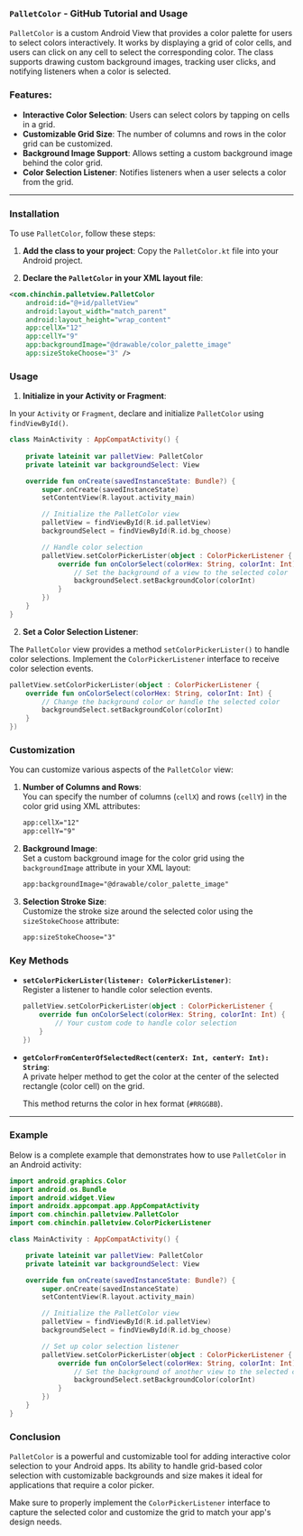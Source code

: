 ### `PalletColor` - GitHub Tutorial and Usage

`PalletColor` is a custom Android View that provides a color palette for users to select colors interactively. It works by displaying a grid of color cells, and users can click on any cell to select the corresponding color. The class supports drawing custom background images, tracking user clicks, and notifying listeners when a color is selected.

### Features:
- **Interactive Color Selection**: Users can select colors by tapping on cells in a grid.
- **Customizable Grid Size**: The number of columns and rows in the color grid can be customized.
- **Background Image Support**: Allows setting a custom background image behind the color grid.
- **Color Selection Listener**: Notifies listeners when a user selects a color from the grid.

---

### Installation

To use `PalletColor`, follow these steps:

1. **Add the class to your project**: Copy the `PalletColor.kt` file into your Android project.

2. **Declare the `PalletColor` in your XML layout file**:

```xml
<com.chinchin.palletview.PalletColor
    android:id="@+id/palletView"
    android:layout_width="match_parent"
    android:layout_height="wrap_content"
    app:cellX="12"
    app:cellY="9"
    app:backgroundImage="@drawable/color_palette_image"
    app:sizeStokeChoose="3" />
```

### Usage

1. **Initialize in your Activity or Fragment**:

In your `Activity` or `Fragment`, declare and initialize `PalletColor` using `findViewById()`.

```kotlin
class MainActivity : AppCompatActivity() {
    
    private lateinit var palletView: PalletColor
    private lateinit var backgroundSelect: View

    override fun onCreate(savedInstanceState: Bundle?) {
        super.onCreate(savedInstanceState)
        setContentView(R.layout.activity_main)

        // Initialize the PalletColor view
        palletView = findViewById(R.id.palletView)
        backgroundSelect = findViewById(R.id.bg_choose)

        // Handle color selection
        palletView.setColorPickerLister(object : ColorPickerListener {
            override fun onColorSelect(colorHex: String, colorInt: Int) {
                // Set the background of a view to the selected color
                backgroundSelect.setBackgroundColor(colorInt)
            }
        })
    }
}
```

2. **Set a Color Selection Listener**:

The `PalletColor` view provides a method `setColorPickerLister()` to handle color selections. Implement the `ColorPickerListener` interface to receive color selection events.

```kotlin
palletView.setColorPickerLister(object : ColorPickerListener {
    override fun onColorSelect(colorHex: String, colorInt: Int) {
        // Change the background color or handle the selected color
        backgroundSelect.setBackgroundColor(colorInt)
    }
})
```

### Customization

You can customize various aspects of the `PalletColor` view:

1. **Number of Columns and Rows**:  
   You can specify the number of columns (`cellX`) and rows (`cellY`) in the color grid using XML attributes:

   ```xml
   app:cellX="12"
   app:cellY="9"
   ```

2. **Background Image**:  
   Set a custom background image for the color grid using the `backgroundImage` attribute in your XML layout:

   ```xml
   app:backgroundImage="@drawable/color_palette_image"
   ```

3. **Selection Stroke Size**:  
   Customize the stroke size around the selected color using the `sizeStokeChoose` attribute:

   ```xml
   app:sizeStokeChoose="3"
   ```

### Key Methods

- **`setColorPickerLister(listener: ColorPickerListener)`**:  
  Register a listener to handle color selection events.

  ```kotlin
  palletView.setColorPickerLister(object : ColorPickerListener {
      override fun onColorSelect(colorHex: String, colorInt: Int) {
          // Your custom code to handle color selection
      }
  })
  ```

- **`getColorFromCenterOfSelectedRect(centerX: Int, centerY: Int): String`**:  
  A private helper method to get the color at the center of the selected rectangle (color cell) on the grid.

  This method returns the color in hex format (`#RRGGBB`).

---

### Example

Below is a complete example that demonstrates how to use `PalletColor` in an Android activity:

```kotlin
import android.graphics.Color
import android.os.Bundle
import android.widget.View
import androidx.appcompat.app.AppCompatActivity
import com.chinchin.palletview.PalletColor
import com.chinchin.palletview.ColorPickerListener

class MainActivity : AppCompatActivity() {

    private lateinit var palletView: PalletColor
    private lateinit var backgroundSelect: View

    override fun onCreate(savedInstanceState: Bundle?) {
        super.onCreate(savedInstanceState)
        setContentView(R.layout.activity_main)

        // Initialize the PalletColor view
        palletView = findViewById(R.id.palletView)
        backgroundSelect = findViewById(R.id.bg_choose)

        // Set up color selection listener
        palletView.setColorPickerLister(object : ColorPickerListener {
            override fun onColorSelect(colorHex: String, colorInt: Int) {
                // Set the background of another view to the selected color
                backgroundSelect.setBackgroundColor(colorInt)
            }
        })
    }
}
```

### Conclusion

`PalletColor` is a powerful and customizable tool for adding interactive color selection to your Android apps. Its ability to handle grid-based color selection with customizable backgrounds and size makes it ideal for applications that require a color picker.

Make sure to properly implement the `ColorPickerListener` interface to capture the selected color and customize the grid to match your app's design needs.

